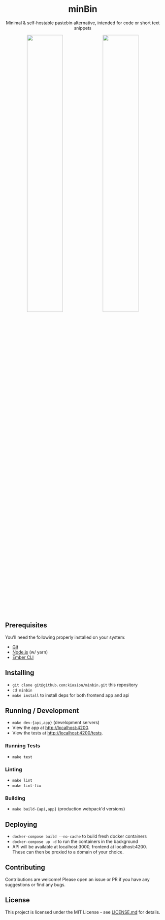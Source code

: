 <div align="center">
  <h1>minBin</h1>
  <p>Minimal & self-hostable pastebin alternative, intended for code or short text snippets </p>
  <img src="https://user-images.githubusercontent.com/34040324/209887375-98aa07b0-8e10-497a-91f0-9ebd08931dae.png" width="48%" /> <img src="https://user-images.githubusercontent.com/34040324/209887352-99272ab1-e63d-4e0c-89f4-50e65a40eaa5.png" width="48%" />
</div>

## Prerequisites

You'll need the following properly installed on your system:

* [Git](https://git-scm.com/)
* [Node.js](https://nodejs.org/) (w/ yarn)
* [Ember CLI](https://cli.emberjs.com/release/)

## Installing

* `git clone git@github.com:kiosion/minbin.git` this repository
* `cd minbin`
* `make install` to install deps for both frontend app and api

## Running / Development

* `make dev-{api,app}` (development servers)
* View the app at [http://localhost:4200](http://localhost:4200).
* View the tests at [http://localhost:4200/tests](http://localhost:4200/tests).

### Running Tests

* `make test`

### Linting

* `make lint`
* `make lint-fix`

### Building

* `make build-{api,app}` (production webpack'd versions)

## Deploying

* `docker-compose build --no-cache` to build fresh docker containers
* `docker-compose up -d` to run the containers in the background
* API will be available at localhost:3000, frontend at localhost:4200. These can then be proxied to a domain of your choice.

## Contributing

Contributions are welcome! Please open an issue or PR if you have any suggestions or find any bugs.

## License

This project is licensed under the MIT License - see [LICENSE.md](LICENSE.md) for details.
